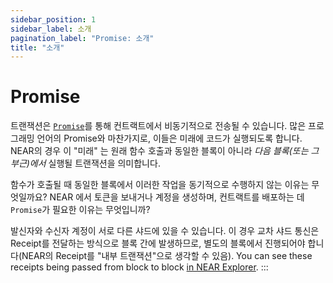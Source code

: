 ```yaml
---
sidebar_position: 1
sidebar_label: 소개
pagination_label: "Promise: 소개"
title: "소개"
---
```


# Promise

트랜잭션은 [`Promise`](https://developer.mozilla.org/en-US/docs/Web/JavaScript/Reference/Global_Objects/Promise)를 통해 컨트랙트에서 비동기적으로 전송될 수 있습니다. 많은 프로그래밍 언어의 Promise와 마찬가지로, 이들은 미래에 코드가 실행되도록 합니다. NEAR의 경우 이 "미래" 는 원래 함수 호출과 동일한 블록이 아니라 _다음 블록(또는 그 부근)에서_ 실행될 트랜잭션을 의미합니다.

함수가 호출될 때 동일한 블록에서 이러한 작업을 동기적으로 수행하지 않는 이유는 무엇일까요? NEAR 에서 토큰을 보내거나 계정을 생성하며, 컨트랙트를 배포하는 데 `Promise`가 필요한 이유는 무엇입니까?

발신자와 수신자 계정이 서로 다른 샤드에 있을 수 있습니다. 이 경우 교차 샤드 통신은 Receipt를 전달하는 방식으로 블록 간에 발생하므로, 별도의 블록에서 진행되어야 합니다(NEAR의 Receipt를 "내부 트랜잭션"으로 생각할 수 있음). You can see these receipts being passed from block to block [in NEAR Explorer](https://nearblocks.io/txns/36n3tBNiF497Tm9mijEpsCUvejL8mBYF1CEWthCnY8FV).
:::